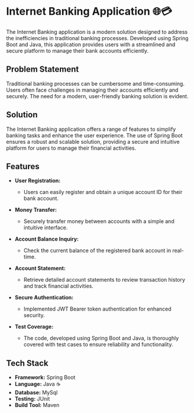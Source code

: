 # Internet Banking Application 🌐💳

The Internet Banking application is a modern solution designed to address the inefficiencies in traditional banking processes. Developed using Spring Boot and Java, this application provides users with a streamlined and secure platform to manage their bank accounts efficiently.

## Problem Statement

Traditional banking processes can be cumbersome and time-consuming. Users often face challenges in managing their accounts efficiently and securely. The need for a modern, user-friendly banking solution is evident.

## Solution

The Internet Banking application offers a range of features to simplify banking tasks and enhance the user experience. The use of Spring Boot ensures a robust and scalable solution, providing a secure and intuitive platform for users to manage their financial activities.

## Features

- **User Registration:**
  - Users can easily register and obtain a unique account ID for their bank account.

- **Money Transfer:**
  - Securely transfer money between accounts with a simple and intuitive interface.

- **Account Balance Inquiry:**
  - Check the current balance of the registered bank account in real-time.

- **Account Statement:**
  - Retrieve detailed account statements to review transaction history and track financial activities.

- **Secure Authentication:**
  - Implemented JWT Bearer token authentication for enhanced security.

- **Test Coverage:**
  - The code, developed using Spring Boot and Java, is thoroughly covered with test cases to ensure reliability and functionality.

## Tech Stack

- **Framework:** Spring Boot
- **Language:** Java ☕
- **Database:** MySql
- **Testing:** JUnit
- **Build Tool:** Maven
